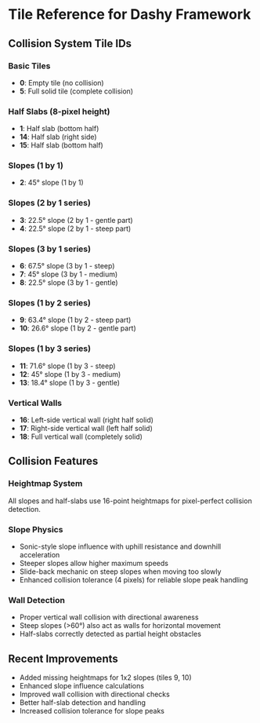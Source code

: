 # Tile Reference for Dashy Framework

## Collision System Tile IDs

### Basic Tiles
- **0**: Empty tile (no collision)
- **5**: Full solid tile (complete collision)

### Half Slabs (8-pixel height)
- **1**: Half slab (bottom half)
- **14**: Half slab (right side) 
- **15**: Half slab (bottom half)

### Slopes (1 by 1)
- **2**: 45° slope (1 by 1)

### Slopes (2 by 1 series)
- **3**: 22.5° slope (2 by 1 - gentle part)
- **4**: 22.5° slope (2 by 1 - steep part)

### Slopes (3 by 1 series)  
- **6**: 67.5° slope (3 by 1 - steep)
- **7**: 45° slope (3 by 1 - medium)
- **8**: 22.5° slope (3 by 1 - gentle)

### Slopes (1 by 2 series)
- **9**: 63.4° slope (1 by 2 - steep part)
- **10**: 26.6° slope (1 by 2 - gentle part)

### Slopes (1 by 3 series)
- **11**: 71.6° slope (1 by 3 - steep)
- **12**: 45° slope (1 by 3 - medium)  
- **13**: 18.4° slope (1 by 3 - gentle)

### Vertical Walls
- **16**: Left-side vertical wall (right half solid)
- **17**: Right-side vertical wall (left half solid)
- **18**: Full vertical wall (completely solid)

## Collision Features

### Heightmap System
All slopes and half-slabs use 16-point heightmaps for pixel-perfect collision detection.

### Slope Physics  
- Sonic-style slope influence with uphill resistance and downhill acceleration
- Steeper slopes allow higher maximum speeds
- Slide-back mechanic on steep slopes when moving too slowly
- Enhanced collision tolerance (4 pixels) for reliable slope peak handling

### Wall Detection
- Proper vertical wall collision with directional awareness
- Steep slopes (>60°) also act as walls for horizontal movement
- Half-slabs correctly detected as partial height obstacles

## Recent Improvements
- Added missing heightmaps for 1x2 slopes (tiles 9, 10)
- Enhanced slope influence calculations 
- Improved wall collision with directional checks
- Better half-slab detection and handling
- Increased collision tolerance for slope peaks
